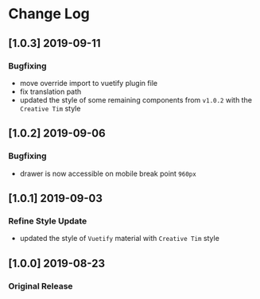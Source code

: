 # Change Log

## [1.0.3] 2019-09-11
### Bugfixing
- move override import to vuetify plugin file
- fix translation path
- updated the style of some remaining components from `v1.0.2` with the `Creative Tim` style

## [1.0.2] 2019-09-06
### Bugfixing
- drawer is now accessible on mobile break point `960px`

## [1.0.1] 2019-09-03
### Refine Style Update
- updated the style of `Vuetify` material with `Creative Tim` style

## [1.0.0] 2019-08-23
### Original Release
